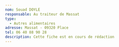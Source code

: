 ```yaml
---
nom: Souad DOYLE
responsable: Au traiteur de Massat
type:
  - Autres alimentaires
adresse: Massat - 09320 Place
tel: 06 40 88 90 28
description: Cette fiche est en cours de rédaction
---
```

